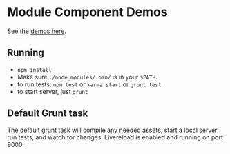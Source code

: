 # Module Component Demos

See the [demos here](http://alampros.github.io/modular-components-demos).


## Running

 - `npm install`
 - Make sure `./node_modules/.bin/` is in your `$PATH`.
 - to run tests: `npm test` or `karma start` or `grunt test`
 - to start server, just `grunt`


## Default Grunt task

The default grunt task will compile any needed assets, start a local server,
run tests, and watch for changes. Livereload is enabled and running on port
9000.
